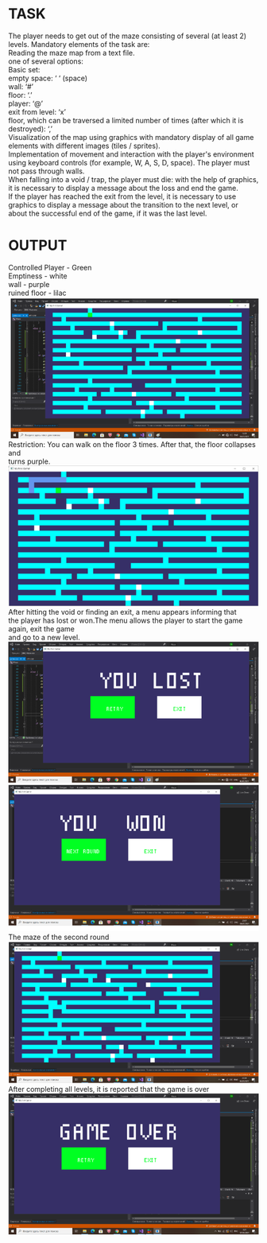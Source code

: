 # TASK
The player needs to get out of the maze consisting of several (at least 2) levels. Mandatory elements of the task are:  
Reading the maze map from a text file.  
one of several options:  
Basic set:  
empty space: ‘ ‘ (space)  
wall: ‘#’  
floor: ‘.’  
player: ‘@’  
exit from level: ‘x’  
floor, which can be traversed a limited number of times (after which it is destroyed): ‘,’  
Visualization of the map using graphics with mandatory display of all game elements with different images (tiles / sprites).  
Implementation of movement and interaction with the player's environment using keyboard controls (for example, W, A, S, D, space). The player must not pass through walls.  
When falling into a void / trap, the player must die: with the help of graphics, it is necessary to display a message about the loss and end the game.  
If the player has reached the exit from the level, it is necessary to use graphics to display a message about the transition to the next level, or about the successful end of the game, if it was the last level.  
# OUTPUT
Controlled Player - Green  
Emptiness - white  
wall - purple  
ruined floor - lilac  
![alt text](2D-1.png)  
Restriction: You can walk on the floor 3 times. After that, the floor collapses and  
turns purple.  
![alt text](2d-2.png)  
After hitting the void or finding an exit, a menu appears informing that  
the player has lost or won.The menu allows the player to start the game again, exit the game  
and go to a new level.  
![alt text](2d-3.png)  
![alt text](2d-4.png)  
The maze of the second round  
![alt text](2D-5.png)  
After completing all levels, it is reported that the game is over  
![alt text](2D-6.png)  
